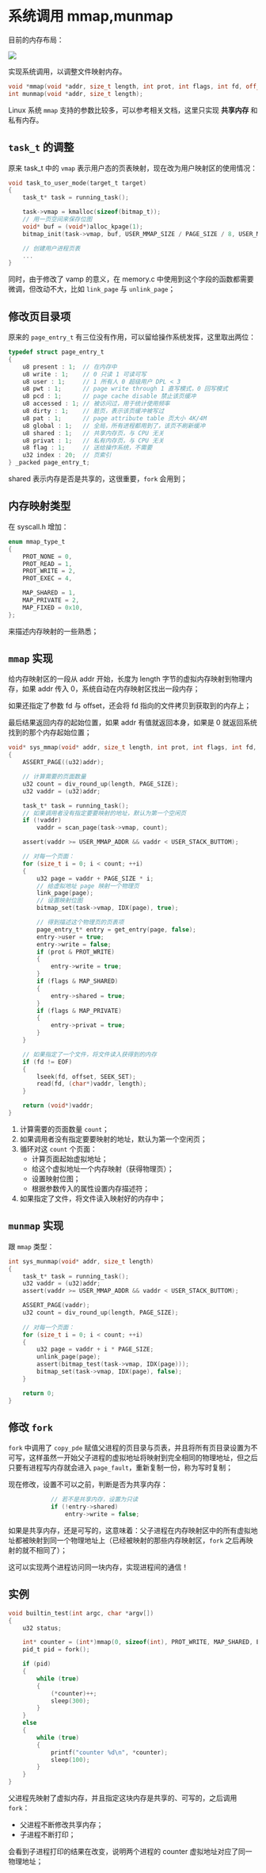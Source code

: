 # 系统调用 mmap,munmap

目前的内存布局：

![](./pics/memory_map.drawio.svg)

实现系统调用，以调整文件映射内存。

```c++
void *mmap(void *addr, size_t length, int prot, int flags, int fd, off_t offset);
int munmap(void *addr, size_t length);
```

Linux 系统 `mmap` 支持的参数比较多，可以参考相关文档，这里只实现 **共享内存** 和 私有内存。


## `task_t` 的调整

原来 task_t 中的 `vmap` 表示用户态的页表映射，现在改为用户映射区的使用情况：

````c
void task_to_user_mode(target_t target)
{
    task_t* task = running_task(); 

    task->vmap = kmalloc(sizeof(bitmap_t));
    // 用一页空间来保存位图
    void* buf = (void*)alloc_kpage(1);
    bitmap_init(task->vmap, buf, USER_MMAP_SIZE / PAGE_SIZE / 8, USER_MMAP_ADDR / PAGE_SIZE);

    // 创建用户进程页表
    ...
}
````

同时，由于修改了 vamp 的意义，在 memory.c 中使用到这个字段的函数都需要微调，但改动不大，比如 `link_page` 与 `unlink_page`；


## 修改页目录项

原来的 `page_entry_t` 有三位没有作用，可以留给操作系统发挥，这里取出两位：

```c
typedef struct page_entry_t
{
    u8 present : 1;  // 在内存中
    u8 write : 1;    // 0 只读 1 可读可写
    u8 user : 1;     // 1 所有人 0 超级用户 DPL < 3
    u8 pwt : 1;      // page write through 1 直写模式，0 回写模式
    u8 pcd : 1;      // page cache disable 禁止该页缓冲
    u8 accessed : 1; // 被访问过，用于统计使用频率
    u8 dirty : 1;    // 脏页，表示该页缓冲被写过
    u8 pat : 1;      // page attribute table 页大小 4K/4M
    u8 global : 1;   // 全局，所有进程都用到了，该页不刷新缓冲
    u8 shared : 1;   // 共享内存页，与 CPU 无关
    u8 privat : 1;   // 私有内存页，与 CPU 无关
    u8 flag : 1;     // 送给操作系统，不需要
    u32 index : 20;  // 页索引
} _packed page_entry_t;
```

shared 表示内存是否是共享的，这很重要，`fork` 会用到；


## 内存映射类型

在 syscall.h 增加：

````c
enum mmap_type_t
{
    PROT_NONE = 0,
    PROT_READ = 1,
    PROT_WRITE = 2,
    PROT_EXEC = 4,

    MAP_SHARED = 1,
    MAP_PRIVATE = 2,
    MAP_FIXED = 0x10,
};
````

来描述内存映射的一些熟悉；


## `mmap` 实现

给内存映射区的一段从 addr 开始，长度为 length 字节的虚拟内存映射到物理内存，如果 addr 传入 0，系统自动在内存映射区找出一段内存；

如果还指定了参数 fd 与 offset，还会将 fd 指向的文件拷贝到获取到的内存上；

最后结果返回内存的起始位置，如果 addr 有值就返回本身，如果是 0 就返回系统找到的那个内存起始位置；

````c
void* sys_mmap(void* addr, size_t length, int prot, int flags, int fd, off_t offset)
{
    ASSERT_PAGE((u32)addr);

    // 计算需要的页面数量
    u32 count = div_round_up(length, PAGE_SIZE);
    u32 vaddr = (u32)addr;

    task_t* task = running_task();
    // 如果调用者没有指定要要映射的地址，默认为第一个空闲页
    if (!vaddr)
        vaddr = scan_page(task->vmap, count);

    assert(vaddr >= USER_MMAP_ADDR && vaddr < USER_STACK_BUTTOM);

    // 对每一个页面：
    for (size_t i = 0; i < count; ++i)
    {
        u32 page = vaddr + PAGE_SIZE * i;
        // 给虚拟地址 page 映射一个物理页
        link_page(page);
        // 设置映射位图
        bitmap_set(task->vmap, IDX(page), true);

        // 得到描述这个物理页的页表项
        page_entry_t* entry = get_entry(page, false);
        entry->user = true;
        entry->write = false;
        if (prot & PROT_WRITE)
        {
            entry->write = true;
        }
        if (flags & MAP_SHARED)
        {
            entry->shared = true;
        }
        if (flags & MAP_PRIVATE)
        {
            entry->privat = true;
        }
    }

    // 如果指定了一个文件，将文件读入获得到的内存
    if (fd != EOF)
    {
        lseek(fd, offset, SEEK_SET);
        read(fd, (char*)vaddr, length);
    }

    return (void*)vaddr;
}
````

1. 计算需要的页面数量 `count`；
2. 如果调用者没有指定要要映射的地址，默认为第一个空闲页；
3. 循环对这 `count` 个页面：
    - 计算页面起始虚拟地址；
    - 给这个虚拟地址一个内存映射（获得物理页）；
    - 设置映射位图；
    - 根据参数传入的属性设置内存描述符；
4. 如果指定了文件，将文件读入映射好的内存中；


## `munmap` 实现

跟 `mmap` 类型：

````c
int sys_munmap(void* addr, size_t length)
{
    task_t* task = running_task();
    u32 vaddr = (u32)addr;
    assert(vaddr >= USER_MMAP_ADDR && vaddr < USER_STACK_BUTTOM);

    ASSERT_PAGE(vaddr);
    u32 count = div_round_up(length, PAGE_SIZE);
    
    // 对每一个页面：
    for (size_t i = 0; i < count; ++i)
    {
        u32 page = vaddr + i * PAGE_SIZE;
        unlink_page(page);
        assert(bitmap_test(task->vmap, IDX(page)));
        bitmap_set(task->vmap, IDX(page), false);
    }

    return 0;
}
````


## 修改 `fork` 

`fork` 中调用了 `copy_pde` 赋值父进程的页目录与页表，并且将所有页目录设置为不可写，这样虽然一开始父子进程的虚拟地址将映射到完全相同的物理地址，但之后只要有进程写内存就会进入 `page_fault`，重新复制一份，称为写时复制；

现在修改，设置不可以之前，判断是否为共享内存：

```c
            // 若不是共享内存，设置为只读
            if (!entry->shared)
                entry->write = false;
```

如果是共享内存，还是可写的，这意味着：父子进程在内存映射区中的所有虚拟地址都被映射到同一个物理地址上（已经被映射的那些内存映射区，`fork` 之后再映射的就不相同了）；

这可以实现两个进程访问同一块内存，实现进程间的通信！


## 实例

````c
void builtin_test(int argc, char *argv[])
{
    u32 status;

    int* counter = (int*)mmap(0, sizeof(int), PROT_WRITE, MAP_SHARED, EOF, 0);
    pid_t pid = fork();

    if (pid)
    {
        while (true)
        {
            (*counter)++;
            sleep(300);
        }
    }
    else
    {
        while (true)
        {
            printf("counter %d\n", *counter);
            sleep(100);
        }
    }
}
````

父进程先映射了虚拟内存，并且指定这块内存是共享的、可写的，之后调用 `fork`：

- 父进程不断修改共享内存；
- 子进程不断打印；

会看到子进程打印的结果在改变，说明两个进程的 counter 虚拟地址对应了同一物理地址；